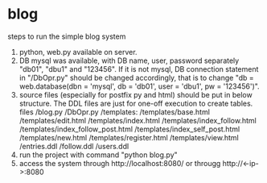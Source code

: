# blog
steps to run the simple blog system

1) python, web.py available on server. 
2) DB mysql was available, with DB name, user, password separately "db01", "dbu1" and "123456". If it is not mysql, DB connection statement in "/DbOpr.py" should be changed accordingly, that is to change "db = web.database(dbn = 'mysql', db = 'db01', user = 'dbu1', pw = '123456')".
3) source files (especially for postfix py and html) should be put in below structure. The DDL files are just for one-off execution to create tables.
files
/blog.py
/DbOpr.py
/templates:
    /templates/base.html
    /templates/edit.html
    /templates/index.html
    /templates/index_follow.html
    /templates/index_follow_post.html
    /templates/index_self_post.html
    /templates/new.html
    /templates/register.html
    /templates/view.html
/entries.ddl
/follow.ddl
/users.ddl
4) run the project with command "python blog.py"
5) access the system through http://localhost:8080/ or througg http://<-ip->:8080

